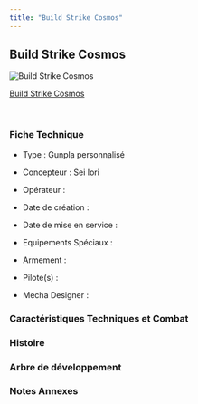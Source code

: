 ```yaml
---
title: "Build Strike Cosmos"
---
```


Build Strike Cosmos
-------------------



![Build Strike Cosmos](/images/stories/saga/gundambfgmc/mechas/build-strike-cosmos.png)

[Build Strike Cosmos](javascript:change_image_m('images/stories/saga/gundambfgmc/mechas/build-strike-cosmos.png');)

 

### Fiche Technique


- Type : Gunpla personnalisé
  
- Concepteur : Sei Iori
  
- Opérateur : 
  
- Date de création : 
  
- Date de mise en service : 
  
- Equipements Spéciaux :




- Armement :




- Pilote(s) : 





- Mecha Designer : 


### Caractéristiques Techniques et Combat


### Histoire


### Arbre de développement


### Notes Annexes


